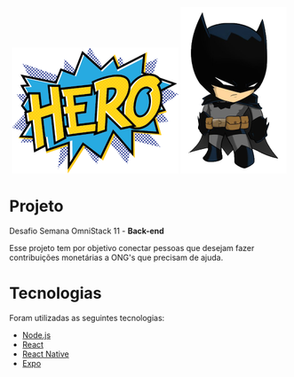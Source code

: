 <p align="center">
  <img alt="Hero" src=".github/hero_pp.png">
  <img alt="Bat" src=".github/bat_p.png">
</p>

# Projeto
Desafio Semana OmniStack 11 - <strong>Back-end</strong>

Esse projeto tem por objetivo conectar pessoas que desejam fazer contribuições monetárias a ONG's que precisam de ajuda.

# Tecnologias
Foram utilizadas as seguintes tecnologias:
- [Node.js](https://nodejs.org/en)
- [React](https://reactjs.org)
- [React Native](https://reactnative.dev)
- [Expo](https://expo.io)
